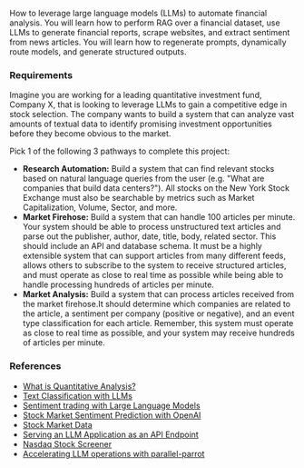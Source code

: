How to leverage large language models (LLMs) to automate financial analysis. You will learn how to perform RAG over a financial dataset, use LLMs to generate financial reports, scrape websites, and extract sentiment from news articles. You will learn how to regenerate prompts, dynamically route models, and generate structured outputs.


### Requirements

Imagine you are working for a leading quantitative investment fund, Company X, that is looking to leverage LLMs to gain a competitive edge in stock selection. The company wants to build a system that can analyze vast amounts of textual data to identify promising investment opportunities before they become obvious to the market.

Pick 1 of the following 3 pathways to complete this project:

- **Research Automation:** Build a system that can find relevant stocks based on natural language queries from the user (e.g. "What are companies that build data centers?"). All stocks on the New York Stock Exchange must also be searchable by metrics such as Market Capitalization, Volume, Sector, and more.
- **Market Firehose:** Build a system that can handle 100 articles per minute. Your system should be able to process unstructured text articles and parse out the publisher, author, date, title, body, related sector. This should include an API and database schema. It must be a highly extensible system that can support articles from many different feeds, allows others to subscribe to the system to receive structured articles, and must operate as close to real time as possible while being able to handle processing hundreds of articles per minute.
- **Market Analysis:** Build a system that can process articles received from the market firehose.It should determine which companies are related to the article, a sentiment per company (positive or negative), and an event type classification for each article. Remember, this system must operate as close to real time as possible, and your system may receive hundreds of articles per minute.

### References

  - [What is Quantitative Analysis?](https://www.investopedia.com/articles/investing/041114/simple-overview-quantitative-analysis.asp)
  - [Text Classification with LLMs](https://hussainpoonawala.medium.com/text-classification-with-large-language-models-llms-a23c731a687e)
  - [Sentiment trading with Large Language Models](https://www.sciencedirect.com/science/article/pii/S1544612324002575)
  - [Stock Market Sentiment Prediction with OpenAI](https://www.insightbig.com/post/stock-market-sentiment-prediction-with-openai-and-python)
  - [Stock Market Data](https://www.sec.gov/data-research/sec-markets-data)
  - [Serving an LLM Application as an API Endpoint](https://www.datacamp.com/tutorial/serving-an-llm-application-as-an-api-endpoint-using-fastapi-in-python)
  - [Nasdaq Stock Screener](https://www.nasdaq.com/market-activity/stocks/screener)
  - [Accelerating LLM operations with parallel-parrot](https://bradito.me/blog/parallel-parrot/)
